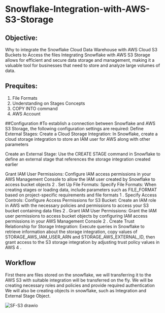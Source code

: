 # Snowflake-Integration-with-AWS-S3-Storage


## Objective:
Why to integrate the Snowflake Cloud Data Warehouse with AWS Cloud S3 Buckets to Access the files
Integrating Snowflake with AWS S3 Storage allows for efficient and secure data storage and management, making it a valuable tool for businesses that need to store and analyze large volumes of data.


## Prequites:
1. File Formats
2. Understanding on Stages Concepts
3. COPY INTO command
4. AWS Account

##Configuration 
#To establish a connection between Snowflake and AWS S3 Storage, the following configuration settings are required:
Define External Stages: Create a Cloud Storage Integration: In Snowflake, create a cloud storage integration to store an IAM user for AWS along with other parameters

Create an External Stage: Use the CREATE STAGE command in Snowflake to define an external stage that references the storage integration created earlier

Grant IAM User Permissions: Configure IAM access permissions in your AWS Management Console to allow the IAM user created by Snowflake to access bucket objects
2
.
Set Up File Formats:
Specify File Formats: When creating stages or loading data, include parameters such as FILE_FORMAT based on project-specific requirements and file formats
1
.
Specify Access Controls:
Configure Access Permissions for S3 Bucket: Create an IAM role in AWS with the necessary policies and permissions to access your S3 bucket containing data files
2
.
Grant IAM User Permissions: Grant the IAM user permissions to access bucket objects by configuring IAM access permissions in your AWS Management Console
2
.
Create Trust Relationship for Storage Integration: Execute queries in Snowflake to retrieve information about the storage integration, copy values of STORAGE_AWS_IAM_USER_ARN and STORAGE_AWS_EXTERNAL_ID, then grant access to the S3 storage integration by adjusting trust policy values in AWS
4
.

## Workflow
First there are files stored on the snowflake, we will transferring it to the AWS S3 with suitable integration will be transferred on the fly.
We will be creating necessary roles and policies and provide required authentication
We will also be creating objects in snowflake, such as Integration and External Stage Object.


![SF-S3 drawio](https://github.com/saud-py/Snowflake-Integration-with-AWS-S3-Storage/assets/57790931/1cb6c660-d854-4b6d-981a-817bf5bfda10)
